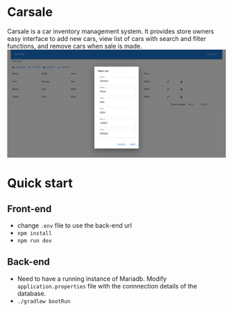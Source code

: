 # Carsale
Carsale is a car inventory management system. It provides store owners easy interface to add new cars, view list of cars with search and filter functions, and remove cars when sale is made. 
![alt text](image.png)

# Quick start 
## Front-end 
- change `.env` file to use the back-end url
- `npm install`
- `npm run dev`

## Back-end
- Need to have a running instance of Mariadb. Modify `application.properties` file with the connnection details of the database.
- `./gradlew bootRun`
